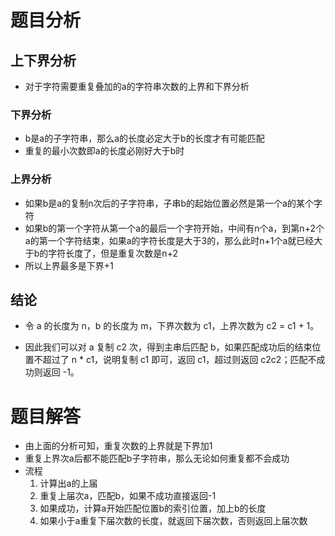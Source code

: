 # 题目分析

## 上下界分析

+ 对于字符需要重复叠加的a的字符串次数的上界和下界分析

### 下界分析

+ b是a的子字符串，那么a的长度必定大于b的长度才有可能匹配
+ 重复的最小次数即a的长度必刚好大于b时

### 上界分析

+ 如果b是a的复制n次后的子字符串，子串b的起始位置必然是第一个a的某个字符
+ 如果b的第一个字符从第一个a的最后一个字符开始，中间有n个a，到第n+2个a的第一个字符结束，如果a的字符长度是大于3的，那么此时n+1个a就已经大于b的字符长度了，但是重复次数是n+2
+ 所以上界最多是下界+1

## 结论

+ 令 a 的长度为 n，b 的长度为 m，下界次数为 c1，上界次数为 c2 = c1 + 1。

+ 因此我们可以对 a 复制 c2 次，得到主串后匹配 b，如果匹配成功后的结束位置不超过了 n * c1，说明复制 c1 即可，返回 c1，超过则返回 c2c2；匹配不成功则返回 -1。

# 题目解答

+ 由上面的分析可知，重复次数的上界就是下界加1
+ 重复上界次a后都不能匹配b子字符串，那么无论如何重复都不会成功
+ 流程
  1. 计算出a的上届
  2. 重复上届次a，匹配b，如果不成功直接返回-1
  3. 如果成功，计算a开始匹配位置b的索引位置，加上b的长度
  4. 如果小于a重复下届次数的长度，就返回下届次数，否则返回上届次数
